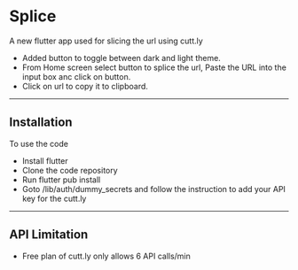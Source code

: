 # Splice

A new flutter app used for slicing the url using cutt.ly 
- Added button to toggle between dark and light theme.
- From Home screen select button to splice the url, Paste the URL into the input box anc click on button.
- Click on url to copy it to clipboard.


---
## Installation

To use the code 
- Install flutter
- Clone the code repository
- Run flutter pub install
- Goto /lib/auth/dummy_secrets and follow the instruction to add your API key for the cutt.ly
    
---
## API Limitation
- Free plan of cutt.ly only allows 6 API calls/min


[SpliceApp]:SpliceApp.gif "App Image"